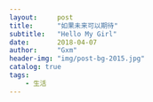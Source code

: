 ```yaml
---
layout:     post
title:      "如果未来可以期待"
subtitle:   "Hello My Girl"
date:       2018-04-07
author:     "Gxm"
header-img: "img/post-bg-2015.jpg"
catalog: true
tags:
    - 生活
---
```

